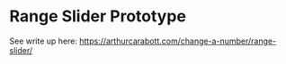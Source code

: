 # Range Slider Prototype

See write up here: https://arthurcarabott.com/change-a-number/range-slider/
